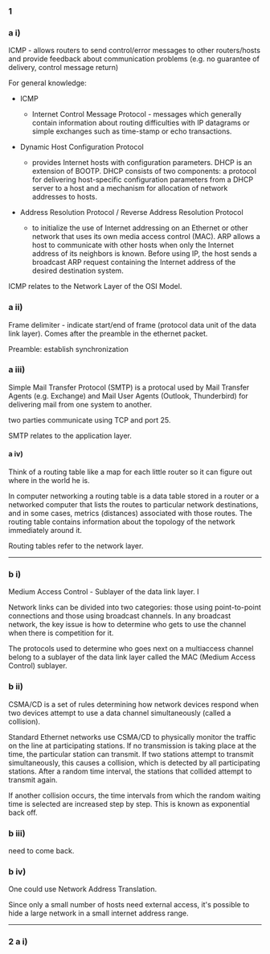 ### 1

### a i) 

ICMP - allows routers to send control/error messages to other routers/hosts and provide feedback about communication problems (e.g. no guarantee of delivery, control message return) 

For general knowledge:

- ICMP
  - Internet Control Message Protocol - messages which generally contain information about routing difficulties with IP datagrams or simple exchanges such as time-stamp or echo transactions.

- Dynamic Host Configuration Protocol 
  - provides Internet hosts with configuration parameters. DHCP is an extension of BOOTP. DHCP consists of two components: a protocol for delivering host-specific configuration parameters from a DHCP server to a host and a mechanism for allocation of network addresses to hosts. 

- Address Resolution Protocol / Reverse Address Resolution Protocol 
  - to initialize the use of Internet addressing on an Ethernet or other network that uses its own media access control (MAC). ARP allows a host to communicate with other hosts when only the Internet address of its neighbors is known. Before using IP, the host sends a broadcast ARP request containing the Internet address of the desired destination system. 


ICMP relates to the Network Layer of the OSI Model.

### a ii)

Frame delimiter - indicate start/end of frame (protocol data unit of the data link layer). Comes after the preamble in the ethernet packet. 

Preamble: establish synchronization


### a iii)

Simple Mail Transfer Protocol (SMTP) is a protocal used by Mail Transfer Agents (e.g. Exchange) and Mail User Agents (Outlook, Thunderbird) for delivering mail from one system to another.

two parties communicate using TCP and port 25.

SMTP relates to the application layer.



#### a iv)

Think of a routing table like a map for each little router so it can figure out where in the world he is. 

In computer networking a routing table is a data table stored in a router or a networked computer that lists the routes to particular network destinations, and in some cases, metrics (distances) associated with those routes. The routing table contains information about the topology of the network immediately around it.

Routing tables refer to the network layer.

---

### b i) 

Medium Access Control - Sublayer of the data link layer. I

Network links can be divided into two categories: those using point-to-point connections and those using broadcast channels. In any broadcast network, the key issue is how to determine who gets to use the channel when there is competition for it.

The protocols used to determine who goes next on a multiaccess channel belong to a sublayer of the data link layer called the MAC (Medium Access Control) sublayer. 

### b ii)

CSMA/CD is a set of rules determining how network devices respond when two devices attempt to use a data channel simultaneously (called a collision). 

Standard Ethernet networks use CSMA/CD to physically monitor the traffic on the line at participating stations. If no transmission is taking place at the time, the particular station can transmit. If two stations attempt to transmit simultaneously, this causes a collision, which is detected by all participating stations. After a random time interval, the stations that collided attempt to transmit again. 

If another collision occurs, the time intervals from which the random waiting time is selected are increased step by step. This is known as exponential back off.

### b iii)

need to come back.


### b iv)

One could use Network Address Translation. 

Since only a small number of hosts need external access, it's possible to hide a large network in a small internet address range.

---

### 2 a i)

